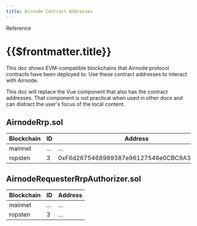```yaml
---
title: Airnode Contract Addresses
---
```

<TitleSpan>Reference</TitleSpan>
# {{$frontmatter.title}}

<TocHeader />
<TOC class="table-of-contents" :include-level="[2,3]" />

This doc shows EVM-compatible blockchains that Airnode protocol contracts have been deployed to. Use these contract addresses to interact with Airnode.

<Fix>This doc will replace the Vue component that also has the contract addresses. That component is not practical when used in other docs and can distract the user's focus of the local content.</Fix>

## AirnodeRrp.sol

| Blockchain | ID  | Address                                    |
| ---------- | --- | ------------------------------------------ |
| mainnet    | ... | ...                                        |
| ropsten    | 3   | 0xF6d2675468989387e96127546e0CBC9A384fa418 |

## AirnodeRequesterRrpAuthorizer.sol

| Blockchain | ID  | Address |
| ---------- | --- | ------- |
| mainnet    | ... | ...     |
| ropsten    | 3   | ...     |
